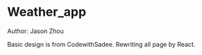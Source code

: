 # Weather_app

Author: Jason Zhou

Basic design is from CodewithSadee. Rewriting all page by React.
